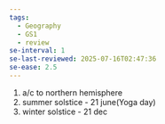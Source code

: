 ```yaml
---
tags:
  - Geography
  - GS1
  - review
se-interval: 1
se-last-reviewed: 2025-07-16T02:47:36
se-ease: 2.5
---
```

1. a/c to northern hemisphere
2. summer solstice - 21 june(Yoga day)
3. winter solstice - 21 dec